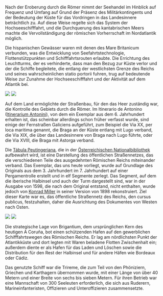 Nach der Eroberung durch die Römer nimmt der Seehandel im Hinblick auf Frequenz und Umfang auf Grund der Präsenz des Militärkontingents und der Bedeutung der Küste für das Vordringen in das Landesinnere beträchtlich zu. Auf diese Weise regelte sich das System der Hochseeschifffahrt, und die Durchquerung des kantabrischen Meers machte die Vervollständigung der römischen Vorherrschaft im Nordatlantik möglich.

Die hispanischen Gewässer waren mit denen des Mare Britanicum verbunden, was die Entwicklung von Seefahrtstechnologie, Flottenstützpunkten und Schifffahrtsrouten erlaubte. Die Errichtung des Leuchtturms, der es verhinderte, dass man den Bezug zur Küste verlor und der die Schiffe begleitete, die entlang der westlichsten Grenze des Reichs und seines wahrscheinlichen statio portorii fuhren, trug auf bedeutende Weise zur Zunahme der Hochseeschifffahrt und der Aktivität auf dem Atlantik bei.

<div class="photoset-grid" data-layout="2">
<a href="http://ciav.s3.amazonaws.com/img/imperio-romano-1677.jpg" class="fresco" data-fresco-group="article" data-fresco-caption="Mapa del Imperio Romano, 1677"><img src="http://ciav.s3.amazonaws.com/img/imperio-romano-1677.jpg"></a>
<a href="http://ciav.s3.amazonaws.com/img/reino-de-galaecia-1638.jpg" class="fresco" data-fresco-group="article" data-fresco-caption="Mapa de Gallaecia, 1638"><img src="http://ciav.s3.amazonaws.com/img/reino-de-galaecia-1638.jpg"></a>
</div> 

Auf dem Land ermöglichte der Straßenbau, für den das Heer zuständig war, die Kontrolle des Gebiets durch die Römer. Im Itinerario de Antonino ([Itinerarium Antonini](http://de.wikipedia.org/wiki/Itinerarium_Antonini)), von dem ein Exemplar aus dem 6. Jahrhundert erhalten ist, das scheinbar allerdings schon früher verfasst wurde, sind einige der Fernstraßen Galiciens aufgeführt, zum Beispiel die Via XX, per loca maritima genannt, die Braga an der Küste entlang mit Lugo verband, die Via XIX, die über das Landesinnere von Braga nach Lugo führte, oder die Via XVIII, die Braga mit Astorga verband.

Die [Tábula Peutingeriana](http://de.wikipedia.org/wiki/Tabula_Peutingeriana), die in der [Österreichischen Nationalbibliothek](http://www.onb.ac.at) aufbewahrt wird, ist eine Darstellung des öffentlichen Straßennetzes, das die verschiedenen Teile des ausgedehnten Römischen Reichs miteinander verband. Das Exemplar, das uns heute vorliegt, wurde auf Grundlage des Originals aus dem 3. Jahrhundert im 7. Jahrhundert auf einer Pergamentrolle erstellt und in elf Segmente zerlegt. Das Segment, auf dem die iberische Halbinsel und auch der Turm dargestellt sind, war in der Ausgabe von 1598, die nach dem Original entstand, nicht enthalten, wurde jedoch von [Konrad Miller](http://de.wikipedia.org/wiki/Konrad_Miller) in seiner Version von 1898 rekonstruiert. Ziel dieser Karte war es, das öffentliche Straßennetz des Reichs, den cursus publicus, festzuhalten, daher die Ausrichtung des Dokumentes von Westen nach Osten.

<div class="photoset-grid" data-layout="2">
<a href="http://ciav.s3.amazonaws.com/img/tabula.jpg" class="fresco" data-fresco-group="article" data-fresco-caption="Tábula Peutingeriana"><img src="http://ciav.s3.amazonaws.com/img/tabula.jpg"></a>
<a href="http://ciav.s3.amazonaws.com/img/_DSC3203.jpg" class="fresco" data-fresco-group="article" data-fresco-caption="Trirreme"><img src="http://ciav.s3.amazonaws.com/img/_DSC3203.jpg"></a>
</div> 

Die strategische Lage von Brigantium, dem ursprünglichen Kern des heutigen A Coruña, bot einen schützenden Hafen auf den gewerblichen Schifffahrtswegen des Römischen Reichs. Er lag am nördlichsten Punkt der Atlantikküste und dort legten mit Waren beladene Flotten Zwischenhalt ein; außerdem diente er als Hafen für das Laden und Löschen sowie die Distribution für den Rest der Halbinsel und für andere Häfen wie Bordeaux oder Cádiz.

Das genutzte Schiff war die Trireme, die zum Teil von den Phöniziern, Griechen und Karthagern übernommen wurde, mit einer Länge von über 40 Metern und einer Breite von sechs bis sieben Metern. Für ihren Betrieb war eine Mannschaft von 300 Seeleuten erforderlich, die sich aus Ruderern, Marineinfanteristen, Offizieren und Unteroffizieren zusammensetzte.




